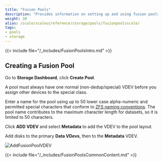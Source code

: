 ```yaml
---
title: "Fusion Pools"
description: "Provides information on setting up and using fusion pools."
weight: 30
alias: /scale/scaleuireference/storage/pools/fusionpoolsscale/
tags:
- pools
- storage
---
```


{{< include file="/_includes/FusionPoolsIntro.md" >}}

## Creating a Fusion Pool

Go to **Storage Dashboard**, click **Create Pool**.

A pool must always have one normal (non-dedup/special) VDEV before you assign other devices to the special class.

Enter a name for the pool using up to 50 lower case alpha-numeric and permitted special characters that conform to [ZFS naming conventions](https://docs.oracle.com/cd/E23824_01/html/821-1448/gbcpt.html). 
The pool name contributes to the maximum character length for datasets, so it is limited to 50 characters. 

Click **ADD VDEV** and select **Metadata** to add the VDEV to the pool layout.

Add disks to the primary **Data VDevs**, then to the **Metadata** VDEV.

![AddFusionPoolVDEV](/images/SCALE/Storage/AddFusionPoolVDEV.png "Create Metadata VDEV")

{{< include file="/_includes/FusionPoolsCommonContent.md" >}}
